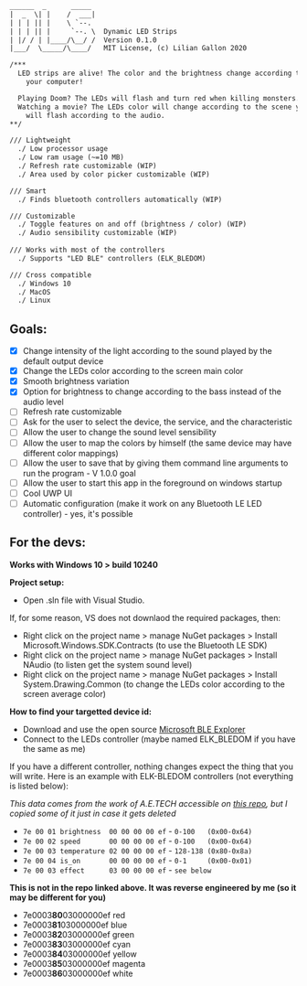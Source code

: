 ```txt
______  _      _____
|  _  \| |    /  ___|
| | | || |    \ `--.
| | | || |     `--. \  Dynamic LED Strips
| |/ / | |____/\__/ /  Version 0.1.0
|___/  \_____/\____/   MIT License, (c) Lilian Gallon 2020

/***
  LED strips are alive! The color and the brightness change according to the activity of
    your computer!

  Playing Doom? The LEDs will flash and turn red when killing monsters.
  Watching a movie? The LEDs color will change according to the scene you're looking at and
    will flash according to the audio.
**/

/// Lightweight 
  ./ Low processor usage
  ./ Low ram usage (~=10 MB)
  ./ Refresh rate customizable (WIP)
  ./ Area used by color picker customizable (WIP)

/// Smart
  ./ Finds bluetooth controllers automatically (WIP)

/// Customizable 
  ./ Toggle features on and off (brightness / color) (WIP)
  ./ Audio sensibility customizable (WIP)
  
/// Works with most of the controllers
  ./ Supports "LED BLE" controllers (ELK_BLEDOM)

/// Cross compatible
  ./ Windows 10
  ./ MacOS
  ./ Linux
```

## Goals:

- [x] Change intensity of the light according to the sound played by the default output device
- [x] Change the LEDs color according to the screen main color
- [x] Smooth brightness variation
- [x] Option for brightness to change according to the bass instead of the audio level
- [ ] Refresh rate customizable
- [ ] Ask for the user to select the device, the service, and the characteristic
- [ ] Allow the user to change the sound level sensibility
- [ ] Allow the user to map the colors by himself (the same device may have different color mappings)
- [ ] Allow the user to save that by giving them command line arguments to run the program - V 1.0.0 goal
- [ ] Allow the user to start this app in the foreground on windows startup
- [ ] Cool UWP UI
- [ ] Automatic configuration (make it work on any Bluetooth LE LED controller) - yes, it's possible

## For the devs:

**Works with Windows 10 > build 10240**

**Project setup:**
- Open .sln file with Visual Studio.

If, for some reason, VS does not downlaod the required packages, then:
- Right click on the project name > manage NuGet packages > Install Microsoft.Windows.SDK.Contracts (to use the Bluetooth LE SDK)
- Right click on the project name > manage NuGet packages > Install NAudio (to listen get the system sound level)
- Right click on the project name > manage NuGet packages > Install System.Drawing.Common (to change the LEDs color according to the screen average color)

**How to find your targetted device id:**
- Download and use the open source [Microsoft BLE Explorer](https://www.microsoft.com/en-us/p/bluetooth-le-explorer/9n0ztkf1qd98?activetab=pivot:overviewtab)
- Connect to the LEDs controller (maybe named ELK_BLEDOM  if you have the same as me)

If you have a different controller, nothing changes expect the thing that you will write. Here is an example with ELK-BLEDOM controllers (not everything is listed below):

*This data comes from the work of A.E.TECH accessible on [this repo](https://github.com/arduino12/ble_rgb_led_strip_controller), but I copied some of it just in case it gets deleted*

- `7e 00 01 brightness  00 00 00 00 ef` - `0-100   (0x00-0x64)`
- `7e 00 02 speed       00 00 00 00 ef` - `0-100   (0x00-0x64)`
- `7e 00 03 temperature 02 00 00 00 ef` - `128-138 (0x80-0x8a)`
- `7e 00 04 is_on       00 00 00 00 ef` - `0-1     (0x00-0x01)`
- `7e 00 03 effect      03 00 00 00 ef` - `see below`

**This is not in the repo linked above. It was reverse engineered by me (so it may be different for you)**

- 7e0003**80**03000000ef red
- 7e0003**81**03000000ef blue
- 7e0003**82**03000000ef green
- 7e0003**83**03000000ef cyan
- 7e0003**84**03000000ef yellow
- 7e0003**85**03000000ef magenta
- 7e0003**86**03000000ef white

